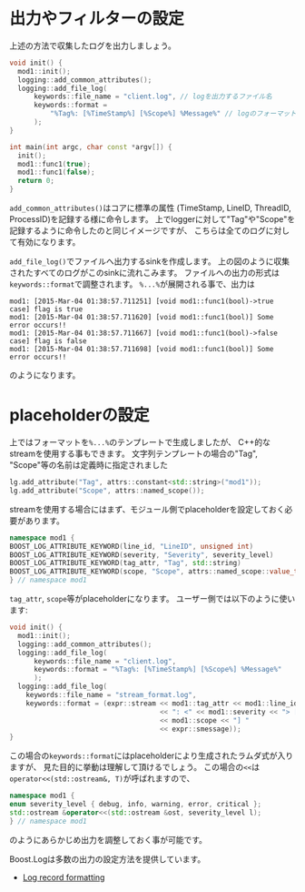 
# 出力やフィルターの設定

上述の方法で収集したログを出力しましょう。

```cpp
void init() {
  mod1::init();
  logging::add_common_attributes();
  logging::add_file_log(
      keywords::file_name = "client.log", // logを出力するファイル名
      keywords::format =
          "%Tag%: [%TimeStamp%] [%Scope%] %Message%" // logのフォーマット
      );
}

int main(int argc, char const *argv[]) {
  init();
  mod1::func1(true);
  mod1::func1(false);
  return 0;
}
```

`add_common_attributes()`はコアに標準の属性
(TimeStamp, LineID, ThreadID, ProcessID)を記録する様に命令します。
上でloggerに対して"Tag"や"Scope"を記録するように命令したのと同じイメージですが、
こちらは全てのログに対して有効になります。

`add_file_log()`でファイルへ出力するsinkを作成します。
上の図のように収集されたすべてのログがこのsinkに流れこみます。
ファイルへの出力の形式は`keywords::format`で調整されます。
`%...%`が展開される事で、出力は

```console
mod1: [2015-Mar-04 01:38:57.711251] [void mod1::func1(bool)->true case] flag is true
mod1: [2015-Mar-04 01:38:57.711620] [void mod1::func1(bool)] Some error occurs!!
mod1: [2015-Mar-04 01:38:57.711667] [void mod1::func1(bool)->false case] flag is false
mod1: [2015-Mar-04 01:38:57.711698] [void mod1::func1(bool)] Some error occurs!!
```

のようになります。

# placeholderの設定

上ではフォーマットを`%...%`のテンプレートで生成しましたが、
C++的なstreamを使用する事もできます。
文字列テンプレートの場合の"Tag", "Scope"等の名前は定義時に指定されました

```cpp
lg.add_attribute("Tag", attrs::constant<std::string>("mod1"));
lg.add_attribute("Scope", attrs::named_scope());
```

streamを使用する場合にはまず、モジュール側でplaceholderを設定しておく必要があります。

```cpp
namespace mod1 {
BOOST_LOG_ATTRIBUTE_KEYWORD(line_id, "LineID", unsigned int)
BOOST_LOG_ATTRIBUTE_KEYWORD(severity, "Severity", severity_level)
BOOST_LOG_ATTRIBUTE_KEYWORD(tag_attr, "Tag", std::string)
BOOST_LOG_ATTRIBUTE_KEYWORD(scope, "Scope", attrs::named_scope::value_type)
} // namespace mod1
```

`tag_attr`, `scope`等がplaceholderになります。
ユーザー側では以下のように使います:

```cpp
void init() {
  mod1::init();
  logging::add_common_attributes();
  logging::add_file_log(
      keywords::file_name = "client.log",
      keywords::format = "%Tag%: [%TimeStamp%] [%Scope%] %Message%"
      );
  logging::add_file_log(
    keywords::file_name = "stream_format.log",
    keywords::format = (expr::stream << mod1::tag_attr << mod1::line_id
                                     << ": <" << mod1::severity << "> ["
                                     << mod1::scope << "] "
                                     << expr::smessage));
}
```

この場合の`keywords::format`にはplaceholderにより生成されたラムダ式が入りますが、
見た目的に挙動は理解して頂けるでしょう。
この場合の`<<`は`operator<<(std::ostream&, T)`が呼ばれますので、

```cpp
namespace mod1 {
enum severity_level { debug, info, warning, error, critical };
std::ostream &operator<<(std::ostream &ost, severity_level l);
} // namespace mod1
```

のようにあらかじめ出力を調整しておく事が可能です。

Boost.Logは多数の出力の設定方法を提供しています。

- [Log record formatting](http://www.boost.org/doc/libs/1_57_0/libs/log/doc/html/log/tutorial/formatters.html)

